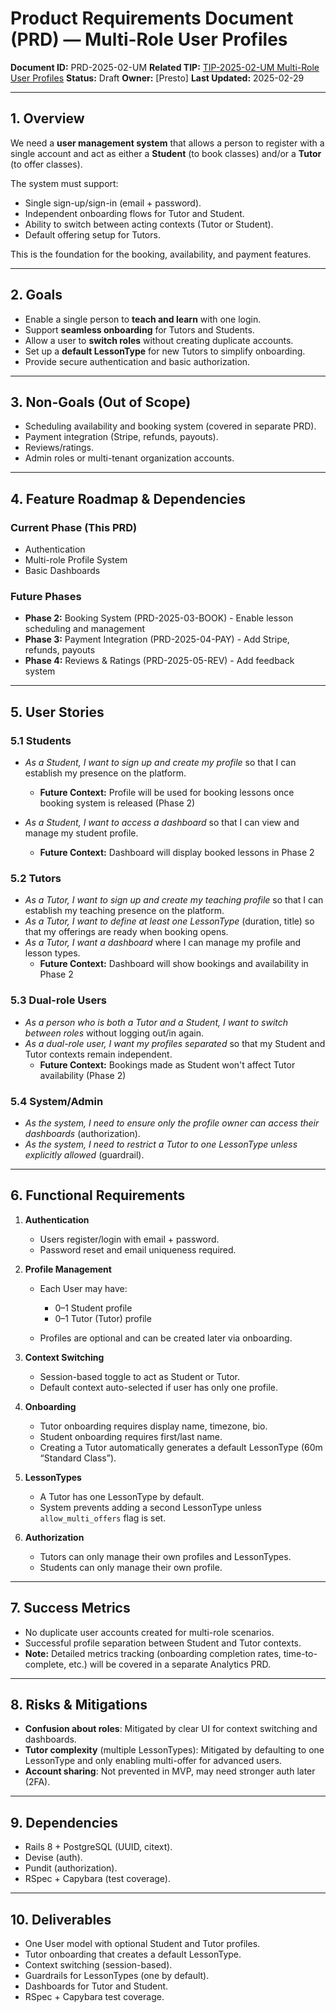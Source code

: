 # Product Requirements Document (PRD) — Multi-Role User Profiles

**Document ID:** PRD-2025-02-UM
**Related TIP:** [TIP-2025-02-UM Multi-Role User Profiles](../../engineering/tips/2025-02-29-multi-role-user-profiles.md)
**Status:** Draft
**Owner:** \[Presto]
**Last Updated:** 2025-02-29

---

## 1. Overview

We need a **user management system** that allows a person to register with a single account and act as either a **Student** (to book classes) and/or a **Tutor** (to offer classes).

The system must support:

* Single sign-up/sign-in (email + password).
* Independent onboarding flows for Tutor and Student.
* Ability to switch between acting contexts (Tutor or Student).
* Default offering setup for Tutors.

This is the foundation for the booking, availability, and payment features.

---

## 2. Goals

* Enable a single person to **teach and learn** with one login.
* Support **seamless onboarding** for Tutors and Students.
* Allow a user to **switch roles** without creating duplicate accounts.
* Set up a **default LessonType** for new Tutors to simplify onboarding.
* Provide secure authentication and basic authorization.

---

## 3. Non-Goals (Out of Scope)

* Scheduling availability and booking system (covered in separate PRD).
* Payment integration (Stripe, refunds, payouts).
* Reviews/ratings.
* Admin roles or multi-tenant organization accounts.

---

## 4. Feature Roadmap & Dependencies

### Current Phase (This PRD)
* Authentication
* Multi-role Profile System
* Basic Dashboards

### Future Phases
* **Phase 2:** Booking System (PRD-2025-03-BOOK) - Enable lesson scheduling and management
* **Phase 3:** Payment Integration (PRD-2025-04-PAY) - Add Stripe, refunds, payouts
* **Phase 4:** Reviews & Ratings (PRD-2025-05-REV) - Add feedback system

---

## 5. User Stories

### 5.1 Students

* *As a Student, I want to sign up and create my profile* so that I can establish my presence on the platform.
  * **Future Context:** Profile will be used for booking lessons once booking system is released (Phase 2)

* *As a Student, I want to access a dashboard* so that I can view and manage my student profile.
  * **Future Context:** Dashboard will display booked lessons in Phase 2

### 5.2 Tutors

* *As a Tutor, I want to sign up and create my teaching profile* so that I can establish my teaching presence on the platform.
* *As a Tutor, I want to define at least one LessonType* (duration, title) so that my offerings are ready when booking opens.
* *As a Tutor, I want a dashboard* where I can manage my profile and lesson types.
  * **Future Context:** Dashboard will show bookings and availability in Phase 2

### 5.3 Dual-role Users

* *As a person who is both a Tutor and a Student, I want to switch between roles* without logging out/in again.
* *As a dual-role user, I want my profiles separated* so that my Student and Tutor contexts remain independent.
  * **Future Context:** Bookings made as Student won't affect Tutor availability (Phase 2)

### 5.4 System/Admin

* *As the system, I need to ensure only the profile owner can access their dashboards* (authorization).
* *As the system, I need to restrict a Tutor to one LessonType unless explicitly allowed* (guardrail).

---

## 6. Functional Requirements

1. **Authentication**

   * Users register/login with email + password.
   * Password reset and email uniqueness required.
2. **Profile Management**

   * Each User may have:

     * 0–1 Student profile
     * 0–1 Tutor (Tutor) profile
   * Profiles are optional and can be created later via onboarding.
3. **Context Switching**

   * Session-based toggle to act as Student or Tutor.
   * Default context auto-selected if user has only one profile.
4. **Onboarding**

   * Tutor onboarding requires display name, timezone, bio.
   * Student onboarding requires first/last name.
   * Creating a Tutor automatically generates a default LessonType (60m “Standard Class”).
5. **LessonTypes**

   * A Tutor has one LessonType by default.
   * System prevents adding a second LessonType unless `allow_multi_offers` flag is set.
6. **Authorization**

   * Tutors can only manage their own profiles and LessonTypes.
   * Students can only manage their own profile.

---

## 7. Success Metrics

* No duplicate user accounts created for multi-role scenarios.
* Successful profile separation between Student and Tutor contexts.
* **Note:** Detailed metrics tracking (onboarding completion rates, time-to-complete, etc.) will be covered in a separate Analytics PRD.

---

## 8. Risks & Mitigations

* **Confusion about roles**: Mitigated by clear UI for context switching and dashboards.
* **Tutor complexity** (multiple LessonTypes): Mitigated by defaulting to one LessonType and only enabling multi-offer for advanced users.
* **Account sharing**: Not prevented in MVP, may need stronger auth later (2FA).

---

## 9. Dependencies

* Rails 8 + PostgreSQL (UUID, citext).
* Devise (auth).
* Pundit (authorization).
* RSpec + Capybara (test coverage).

---

## 10. Deliverables

* One User model with optional Student and Tutor profiles.
* Tutor onboarding that creates a default LessonType.
* Context switching (session-based).
* Guardrails for LessonTypes (one by default).
* Dashboards for Tutor and Student.
* RSpec + Capybara test coverage.
